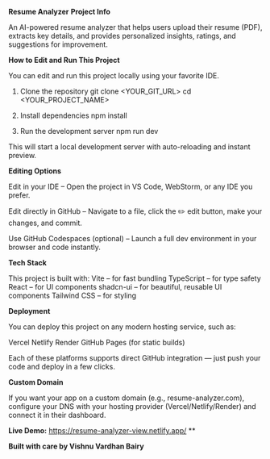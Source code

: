 **Resume Analyzer**
**Project Info**

An AI-powered resume analyzer that helps users upload their resume (PDF), extracts key details, and provides personalized insights, ratings, and suggestions for improvement.

**How to Edit and Run This Project**

You can edit and run this project locally using your favorite IDE.

1. Clone the repository
git clone <YOUR_GIT_URL>
cd <YOUR_PROJECT_NAME>

2. Install dependencies
npm install

3. Run the development server
npm run dev


This will start a local development server with auto-reloading and instant preview.

**Editing Options**

Edit in your IDE – Open the project in VS Code, WebStorm, or any IDE you prefer.

Edit directly in GitHub – Navigate to a file, click the ✏️ edit button, make your changes, and commit.

Use GitHub Codespaces (optional) – Launch a full dev environment in your browser and code instantly.

**Tech Stack**

This project is built with:
Vite – for fast bundling
TypeScript – for type safety
React – for UI components
shadcn-ui – for beautiful, reusable UI components
Tailwind CSS – for styling

**Deployment**

You can deploy this project on any modern hosting service, such as:

Vercel
Netlify
Render
GitHub Pages (for static builds)

Each of these platforms supports direct GitHub integration — just push your code and deploy in a few clicks.

**Custom Domain**

If you want your app on a custom domain (e.g., resume-analyzer.com), configure your DNS with your hosting provider (Vercel/Netlify/Render) and connect it in their dashboard.

**Live Demo:** https://resume-analyzer-view.netlify.app/ **

**Built with care by Vishnu Vardhan Bairy**
